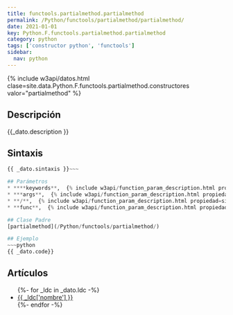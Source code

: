 ```yaml
---
title: functools.partialmethod.partialmethod
permalink: /Python/functools/partialmethod/partialmethod/
date: 2021-01-01
key: Python.F.functools.partialmethod.partialmethod
category: python
tags: ['constructor python', 'functools']
sidebar: 
  nav: python
---
```


{% include w3api/datos.html clase=site.data.Python.F.functools.partialmethod.constructores valor="partialmethod" %}

## Descripción
{{_dato.description }}

## Sintaxis
~~~python
{{ _dato.sintaxis }}~~~

## Parámetros
* ****keywords**,  {% include w3api/function_param_description.html propiedad=site.data.Python.F.functools.partialmethod.partialmethod valor="**keywords" %}
* ***args**,  {% include w3api/function_param_description.html propiedad=site.data.Python.F.functools.partialmethod.partialmethod valor="*args" %}
* **/**,  {% include w3api/function_param_description.html propiedad=site.data.Python.F.functools.partialmethod.partialmethod valor="/" %}
* **func**,  {% include w3api/function_param_description.html propiedad=site.data.Python.F.functools.partialmethod.partialmethod valor="func" %}

## Clase Padre
[partialmethod](/Python/functools/partialmethod/)

## Ejemplo
~~~python
{{ _dato.code}}
~~~

## Artículos
<ul>
{%- for _ldc in _dato.ldc -%}
   <li>
       <a href="{{_ldc['url'] }}">{{ _ldc['nombre'] }}</a>
   </li>
{%- endfor -%}
</ul>
